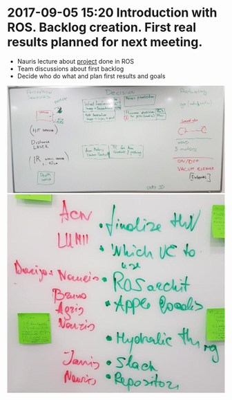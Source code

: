 # 2017-09-05 15:20 Introduction with ROS. Backlog creation. First real results planned for next meeting.

* Nauris lecture about [project](https://github.com/Naurislv/Skycar-System-Integration) done in ROS
* Team discussions about first backlog 
* Decide who do what and plan first results and goals

![first_ideas_architecture](images/first_ideas_architecture.jpg)
![first_backlog](images/first_backlog.jpg)
